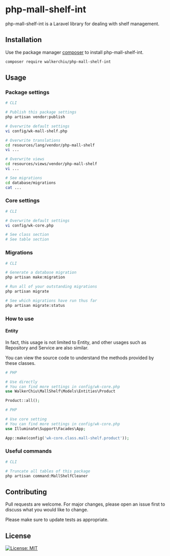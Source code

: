 # php-mall-shelf-int

php-mall-shelf-int is a Laravel library for dealing with shelf management.

## Installation

Use the package manager [composer](https://getcomposer.org/download/) to install php-mall-shelf-int.

``` bash
composer require walkerchiu/php-mall-shelf-int
```

## Usage

### Package settings

``` bash
# CLI

# Publish this package settings
php artisan vendor:publish

# Overwrite default settings
vi config/wk-mall-shelf.php

# Overwrite translations
cd resources/lang/vendor/php-mall-shelf
vi ...

# Overwrite views
cd resources/views/vendor/php-mall-shelf
vi ...

# See migrations
cd database/migrations
cat ...
```

### Core settings

``` bash
# CLI

# Overwrite default settings
vi config/wk-core.php

# See class section
# See table section
```

### Migrations

``` bash
# CLI

# Generate a database migration
php artisan make:migration

# Run all of your outstanding migrations
php artisan migrate

# See which migrations have run thus far
php artisan migrate:status
```

### How to use

#### Entity

In fact, this usage is not limited to Entity, and other usages such as Repository and Service are also similar.

You can view the source code to understand the methods provided by these classes.

``` php
# PHP

# Use directly
# You can find more settings in config/wk-core.php
use WalkerChiu\MallShelf\Models\Entities\Product

Product::all();
```

``` php
# PHP

# Use core setting
# You can find more settings in config/wk-core.php
use Illuminate\Support\Facades\App;

App::make(config('wk-core.class.mall-shelf.product'));
```

### Useful commands

``` bash
# CLI

# Truncate all tables of this package
php artisan command:MallShelfCleaner
```

## Contributing

Pull requests are welcome. For major changes, please open an issue first to discuss what you would like to change.

Please make sure to update tests as appropriate.

## License

[![License: MIT](https://img.shields.io/badge/License-MIT-yellow.svg)](https://opensource.org/licenses/MIT)
